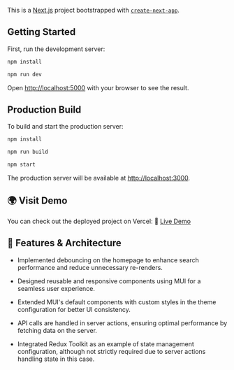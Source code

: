 This is a [Next.js](https://nextjs.org) project bootstrapped with [`create-next-app`](https://nextjs.org/docs/app/api-reference/cli/create-next-app).

## Getting Started

First, run the development server:

```bash
npm install

npm run dev
```

Open [http://localhost:5000](http://localhost:5000) with your browser to see the result.

## Production Build

To build and start the production server:

```bash
npm install

npm run build

npm start
```

The production server will be available at [http://localhost:3000](http://localhost:3000).

## 🌍 Visit Demo

You can check out the deployed project on Vercel:
🔗 [Live Demo](https://e-commerce-five-blond.vercel.app/)

## 📌 Features & Architecture

- Implemented debouncing on the homepage to enhance search performance and reduce unnecessary re-renders.

- Designed reusable and responsive components using MUI for a seamless user experience.

- Extended MUI's default components with custom styles in the theme configuration for better UI consistency.

- API calls are handled in server actions, ensuring optimal performance by fetching data on the server.

- Integrated Redux Toolkit as an example of state management configuration, although not strictly required due to server actions handling state in this case.
